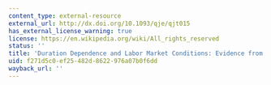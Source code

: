 ```yaml
---
content_type: external-resource
external_url: http://dx.doi.org/10.1093/qje/qjt015
has_external_license_warning: true
license: https://en.wikipedia.org/wiki/All_rights_reserved
status: ''
title: 'Duration Dependence and Labor Market Conditions: Evidence from a Field Experiment'
uid: f271d5c0-ef25-482d-8622-976a07b0f6dd
wayback_url: ''
---
```

